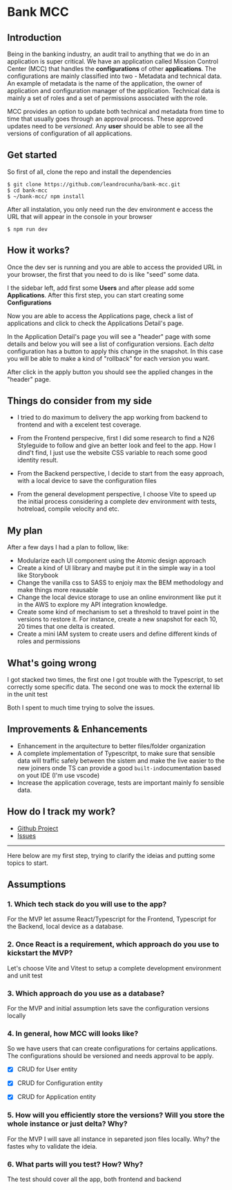 # Bank MCC

## Introduction
Being in the banking industry, an audit trail to anything that we do in an application is super critical. We have an application called Mission Control Center (MCC) that handles the **configurations** of other **applications**. The configurations are mainly classified into two - Metadata and technical data. An example of metadata is the name of the application, the owner of application and configuration manager of the application. Technical data is mainly a set of roles and a set of permissions associated with the role.

MCC provides an option to update both technical and metadata from time to time that usually goes through an approval process. These approved updates need to be *versioned*. Any **user** should be able to see all the versions of configuration of all applications.

## Get started
So first of all, clone the repo and install the dependencies
```
$ git clone https://github.com/leandrocunha/bank-mcc.git
$ cd bank-mcc
$ ~/bank-mcc/ npm install
```
After all instalation, you only need run the dev environment e access the URL that will appear in the console in your browser
```
$ npm run dev
```
## How it works?
Once the dev ser is running and you are able to access the provided URL in your browser, the first that you need to do is like "seed" some data.

I the sidebar left, add first some **Users** and after please add some **Applications**. After this first step, you can start creating some **Configurations**

Now you are able to access the Applications page, check a list of applications and click to check the Applications Detail's page.

In the Application Detail's page you will see a "header" page with some details and below you will see a list of configuration versions. Each *delta* configuration has a button to apply this change in the snapshot. In this case you will be able to make a kind of "rollback" for each version you want.

After click in the apply button you should see the applied changes in the "header" page.

## Things do consider from my side
- I tried to do maximum to delivery the app working from backend to frontend and with a excelent test coverage.

- From the Frontend perspecive, first I did some research to find a N26 Styleguide to follow and give an better look and feel to the app. How I dind't find, I just use the website CSS variable to reach some good identity result.

- From the Backend perspective, I decide to start from the easy approach, with a local device to save the configuration files

- From the general development perspective, I choose Vite to speed up the initial process considering a complete dev environment with tests, hotreload, compile velocity and etc.


## My plan
After a few days I had a plan to follow, like:
 - Modularize each UI component using the Atomic design approach
 - Create a kind of UI library and maybe put it in the simple way in a tool like Storybook
 - Change the vanilla css to SASS to enjoiy max the BEM methodology and make things more reausable
 - Change the local device storage to use an online environment like put it in the AWS to explore my API integration knowledge.
 - Create some kind of mechanism to set a threshold to travel point in the versions to restore it. For instance, create a new snapshot for each 10, 20 times that one delta is created.
 - Create a mini IAM system to create users and define different kinds of roles and permissions

## What's going wrong
I got stacked two times, the first one I got trouble with the Typescript, to set correctly some specific data. The second one was to mock the external lib in the unit test

Both I spent to much time trying to solve the issues.

## Improvements & Enhancements
- Enhancement in the arquitecture to better files/folder organization
- A complete implementation of Typescritpt, to make sure that sensible data will traffic safely between the sistem and make the live easier to the new joiners
onde TS can provide a good `built-in`documentation based on yout IDE (I'm use vscode)
- Increase the application coverage, tests are important mainly fo sensible data.

## How do I track my work?
- [Github Project](https://github.com/users/leandrocunha/projects/1)
- [Issues](https://github.com/leandrocunha/bank-mcc/issues?q=is%3Aissue+is%3Aclosed)

---
Here below are my first step, trying to clarify the ideias and putting some topics to start.

## Assumptions
### 1. Which tech stack do you will use to the app?
For the MVP let assume React/Typescript for the Frontend, Typescript for the Backend, local device as a database.

### 2. Once React is a requirement, which approach do you use to kickstart the MVP?
Let's choose Vite and Vitest to setup a complete development environment and unit test

### 3. Which approach do you use as a database?
For the MVP and initial assumption lets save the configuration versions locally

### 4. In general, how MCC will looks like?
So we have users that can create configurations for certains applications. The configurations should be versioned and needs approval to be apply.

- [x] CRUD for User entity
- [x] CRUD for Configuration entity
- [x] CRUD for Application entity


### 5. How will you efficiently store the versions? Will you store the whole instance or just delta? Why?
For the MVP I will save all instance in separeted json files locally. Why? the fastes why to validate the ideia.

### 6. What parts will you test? How? Why?
The test should cover all the app, both frontend and backend 